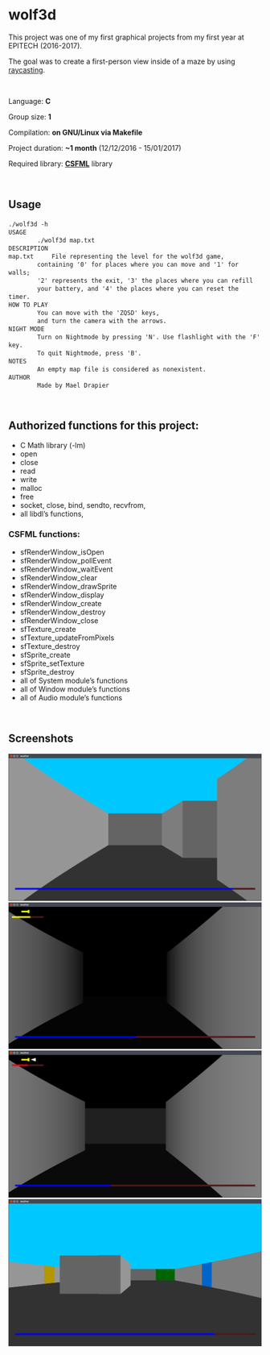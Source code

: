 # wolf3d
This project was one of my first graphical projects from my first year at EPITECH (2016-2017).

The goal was to create a first-person view inside of a maze by using [raycasting](https://en.wikipedia.org/wiki/Ray_casting).

<br>

Language: **C**

Group size: **1**

Compilation: **on GNU/Linux via Makefile**

Project duration: **~1 month** (12/12/2016 - 15/01/2017)

Required library: [**CSFML**](https://www.sfml-dev.org/download/csfml/) library

<br>

## Usage
```
./wolf3d -h
USAGE
		./wolf3d map.txt
DESCRIPTION
map.txt		File representing the level for the wolf3d game,
		containing '0' for places where you can move and '1' for walls;
		'2' represents the exit, '3' the places where you can refill
		your battery, and '4' the places where you can reset the timer.
HOW TO PLAY
		You can move with the 'ZQSD' keys,
		and turn the camera with the arrows.
NIGHT MODE
		Turn on Nightmode by pressing 'N'. Use flashlight with the 'F' key.
		To quit Nightmode, press 'B'.
NOTES
		An empty map file is considered as nonexistent.
AUTHOR
		Made by Mael Drapier
```
<br>

## Authorized functions for this project:
* C Math library (-lm)
* open
* close
* read
* write
* malloc
* free
* socket, close, bind, sendto, recvfrom,
* all libdl’s functions,
### CSFML functions:
* sfRenderWindow_isOpen
* sfRenderWindow_pollEvent
* sfRenderWindow_waitEvent
* sfRenderWindow_clear
* sfRenderWindow_drawSprite
* sfRenderWindow_display
* sfRenderWindow_create
* sfRenderWindow_destroy
* sfRenderWindow_close
* sfTexture_create
* sfTexture_updateFromPixels
* sfTexture_destroy
* sfSprite_create
* sfSprite_setTexture
* sfSprite_destroy
* all of System module’s functions
* all of Window module’s functions
* all of Audio module’s functions

<br>

## Screenshots
![screenshot 1](screenshots/screenshot1.png)
![screenshot 2](screenshots/screenshot2.png)
![screenshot 3](screenshots/screenshot3.png)
![screenshot 4](screenshots/screenshot4.png)
